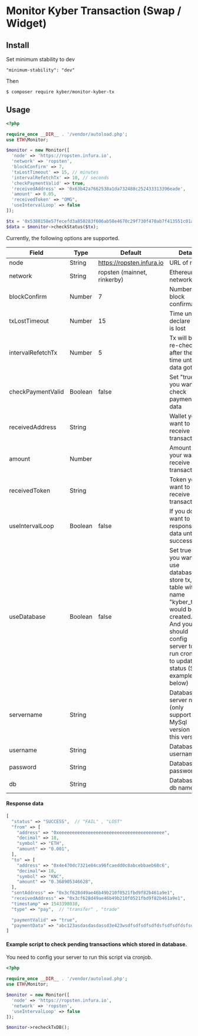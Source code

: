 # Monitor Kyber Transaction (Swap / Widget)

## Install
Set minimum stability to dev

```
"minimum-stability": "dev"
```

Then

```console
$ composer require kyber/monitor-kyber-tx
```

## Usage

```php
<?php 

require_once __DIR__ . '/vendor/autoload.php';
use ETH\Monitor;

$monitor = new Monitor([
  'node' => 'https://ropsten.infura.io',
  'network' => 'ropsten',
  'blockConfirm' => 7,
  'txLostTimeout' => 15, // minutes
  'intervalRefetchTx' => 10, // seconds
  'checkPaymentValid' => true,
  'receivedAddress' => '0x63b42a7662538a1da732488c252433313396eade',
  'amount' => 0.05,
  'receivedToken' => "OMG",
  'useIntervalLoop' => false
]);

$tx = '0x5388158e57fecefd3a850283f606ab58e4670c29f730f470ab7f413551c01af4';
$data = $monitor->checkStatus($tx);

```
Currently, the following options are supported.

|     Field               |   Type    |   Default                     |     Detail                                                          |
|-------------------------|-----------|-------------------------------|---------------------------------------------------------------------|
|     node                |  String   | https://ropsten.infura.io     |     URL of node                                                     |
|     network             |  String   | ropsten (mainnet, rinkerby)   |     Ethereum network                                                |
|     blockConfirm        |  Number   | 7                             |     Number of block confirmation                                    |
|     txLostTimeout       |  Number   | 15                            |     Time until declare a tx is lost                                 |
|     intervalRefetchTx   |  Number   | 5                             |     Tx will be re-check after the time until data gotten            |
|     checkPaymentValid   |  Boolean  | false                         |     Set "true" if you want to check payment data                    |
|     receivedAddress     |  String   |                               |     Wallet your want to receive after transaction                   |
|     amount              |  Number   |                               |     Amount your want to receive after transaction                   |
|     receivedToken       |  String   |                               |     Token your want to receive after transaction                    |
|     useIntervalLoop     |  Boolean  | false                         |     If you don't want to get response data until tx success         |
|     useDatabase         |  Boolean  | false                         |     Set true if you want to use database to store tx, table with name "kyber_tx" would be created. And you should config server to run cronjob to update tx status (See example below)        |
|     servername          |  String   |                               |     Database server name (only support MySql version in this version)|
|     username            |  String   |                               |     Database username                                               |
|     password            |  String   |                               |     Database password                                               |
|     db                  |  String   |                               |     Database db name                                                |

#### Response data

```php
[
  "status" => "SUCCESS",  // "FAIL" , "LOST"
  "from" => [
    "address" => "0xeeeeeeeeeeeeeeeeeeeeeeeeeeeeeeeeeeeeeeee",
    "decimal" => 18,
    "symbol" => "ETH",
    "amount" => "0.001",
  ],
  "to" => [
    "address" => "0x4e470dc7321e84ca96fcaedd0c8abcebbaeb68c6",
    "decimal"=> 18,
    "symbol" => "KNC",
    "amount" => "0.368905346628",
  ],
  "sentAddress" => "0x3cf628d49ae46b49b210f0521fbd9f82b461a9e1",
  "receivedAddress" => "0x3cf628d49ae46b49b210f0521fbd9f82b461a9e1",
  "timestamp" => 1543398038,
  "type" => "pay",  // "transfer" , "trade"

  "paymentValid" => "true",
  "paymentData" => "abc123asdasdasdassd3e423wsdfsdfsdfsdfdsfsdfsdfdsfsdfghfgh",
]
```

#### Example script to check pending transactions which stored in database.
You need to config your server to run this script via cronjob.

```php
<?php 

require_once __DIR__ . '/vendor/autoload.php';
use ETH\Monitor;

$monitor = new Monitor([
  'node' => 'https://ropsten.infura.io',
  'network' => 'ropsten',
  'useIntervalLoop' => false
]);

$monitor->recheckTxDB();

```